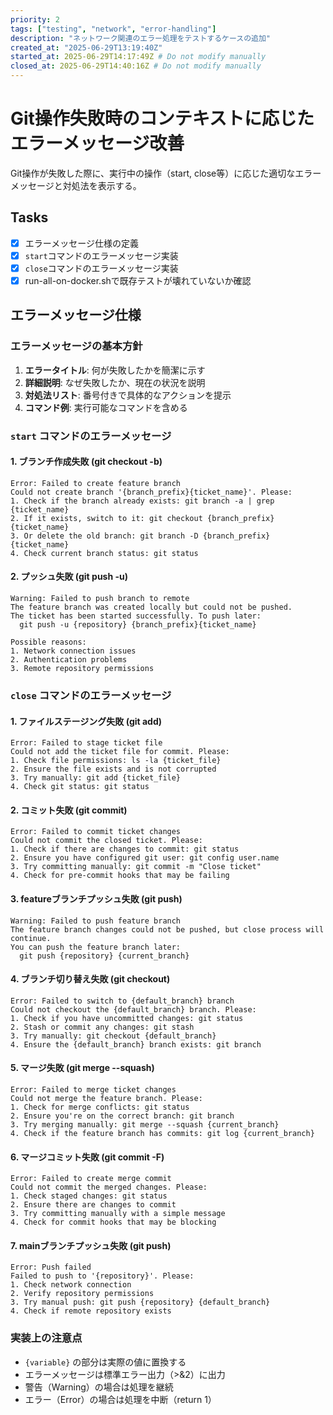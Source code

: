 ```yaml
---
priority: 2
tags: ["testing", "network", "error-handling"]
description: "ネットワーク関連のエラー処理をテストするケースの追加"
created_at: "2025-06-29T13:19:40Z"
started_at: 2025-06-29T14:17:49Z # Do not modify manually
closed_at: 2025-06-29T14:40:16Z # Do not modify manually
---
```


# Git操作失敗時のコンテキストに応じたエラーメッセージ改善

Git操作が失敗した際に、実行中の操作（start, close等）に応じた適切なエラーメッセージと対処法を表示する。

## Tasks
- [x] エラーメッセージ仕様の定義
- [x] `start`コマンドのエラーメッセージ実装
- [x] `close`コマンドのエラーメッセージ実装
- [x] run-all-on-docker.shで既存テストが壊れていないか確認

## エラーメッセージ仕様

### エラーメッセージの基本方針

1. **エラータイトル**: 何が失敗したかを簡潔に示す
2. **詳細説明**: なぜ失敗したか、現在の状況を説明
3. **対処法リスト**: 番号付きで具体的なアクションを提示
4. **コマンド例**: 実行可能なコマンドを含める

### `start` コマンドのエラーメッセージ

#### 1. ブランチ作成失敗 (git checkout -b)
```
Error: Failed to create feature branch
Could not create branch '{branch_prefix}{ticket_name}'. Please:
1. Check if the branch already exists: git branch -a | grep {ticket_name}
2. If it exists, switch to it: git checkout {branch_prefix}{ticket_name}
3. Or delete the old branch: git branch -D {branch_prefix}{ticket_name}
4. Check current branch status: git status
```

#### 2. プッシュ失敗 (git push -u)
```
Warning: Failed to push branch to remote
The feature branch was created locally but could not be pushed.
The ticket has been started successfully. To push later:
  git push -u {repository} {branch_prefix}{ticket_name}

Possible reasons:
1. Network connection issues
2. Authentication problems
3. Remote repository permissions
```

### `close` コマンドのエラーメッセージ

#### 1. ファイルステージング失敗 (git add)
```
Error: Failed to stage ticket file
Could not add the ticket file for commit. Please:
1. Check file permissions: ls -la {ticket_file}
2. Ensure the file exists and is not corrupted
3. Try manually: git add {ticket_file}
4. Check git status: git status
```

#### 2. コミット失敗 (git commit)
```
Error: Failed to commit ticket changes
Could not commit the closed ticket. Please:
1. Check if there are changes to commit: git status
2. Ensure you have configured git user: git config user.name
3. Try committing manually: git commit -m "Close ticket"
4. Check for pre-commit hooks that may be failing
```

#### 3. featureブランチプッシュ失敗 (git push)
```
Warning: Failed to push feature branch
The feature branch changes could not be pushed, but close process will continue.
You can push the feature branch later:
  git push {repository} {current_branch}
```

#### 4. ブランチ切り替え失敗 (git checkout)
```
Error: Failed to switch to {default_branch} branch
Could not checkout the {default_branch} branch. Please:
1. Check if you have uncommitted changes: git status
2. Stash or commit any changes: git stash
3. Try manually: git checkout {default_branch}
4. Ensure the {default_branch} branch exists: git branch
```

#### 5. マージ失敗 (git merge --squash)
```
Error: Failed to merge ticket changes
Could not merge the feature branch. Please:
1. Check for merge conflicts: git status
2. Ensure you're on the correct branch: git branch
3. Try merging manually: git merge --squash {current_branch}
4. Check if the feature branch has commits: git log {current_branch}
```

#### 6. マージコミット失敗 (git commit -F)
```
Error: Failed to create merge commit
Could not commit the merged changes. Please:
1. Check staged changes: git status
2. Ensure there are changes to commit
3. Try committing manually with a simple message
4. Check for commit hooks that may be blocking
```

#### 7. mainブランチプッシュ失敗 (git push)
```
Error: Push failed
Failed to push to '{repository}'. Please:
1. Check network connection
2. Verify repository permissions
3. Try manual push: git push {repository} {default_branch}
4. Check if remote repository exists
```

### 実装上の注意点

- `{variable}` の部分は実際の値に置換する
- エラーメッセージは標準エラー出力（>&2）に出力
- 警告（Warning）の場合は処理を継続
- エラー（Error）の場合は処理を中断（return 1）
